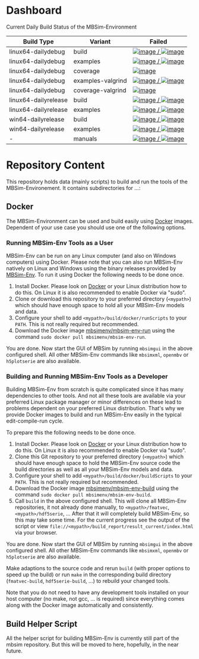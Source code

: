 # Dashboard

Current Daily Build Status of the MBSim-Environment

| Build Type | Variant | Failed |
|------------|---------|--------|
| linux64-dailydebug | build | [![image](https://www.mbsim-env.de/mbsim/buildsystemstate/linux64-dailydebug-build.nrFailed.svg) / ![image](https://www.mbsim-env.de/mbsim/buildsystemstate/linux64-dailydebug-build.nrAll.svg)](https://www.mbsim-env.de/mbsim/linux64-dailydebug/report/result_current/) |
| linux64-dailydebug | examples | [![image](https://www.mbsim-env.de/mbsim/buildsystemstate/linux64-dailydebug-examples.nrFailed.svg) / ![image](https://www.mbsim-env.de/mbsim/buildsystemstate/linux64-dailydebug-examples.nrAll.svg)](https://www.mbsim-env.de/mbsim/linux64-dailydebug/report/result_current/runexamples_report/result_current/) |
| linux64-dailydebug | coverage | [![image](https://www.mbsim-env.de/mbsim/buildsystemstate/linux64-dailydebug-coverage.svg)](https://www.mbsim-env.de/mbsim/linux64-dailydebug/report/result_current/runexamples_report/result_current/coverage/) |
| linux64-dailydebug | examples-valgrind | [![image](https://www.mbsim-env.de/mbsim/buildsystemstate/linux64-dailydebug-valgrind-examples.nrFailed.svg) / ![image](https://www.mbsim-env.de/mbsim/buildsystemstate/linux64-dailydebug-valgrind-examples.nrAll.svg)](https://www.mbsim-env.de/mbsim/linux64-dailydebug/report/runexamples_valgrind_report/result_current/) |
| linux64-dailydebug | coverage-valgrind | [![image](https://www.mbsim-env.de/mbsim/buildsystemstate/linux64-dailydebug-valgrind-coverage.svg)](https://www.mbsim-env.de/mbsim/linux64-dailydebug/report/runexamples_valgrind_report/result_current/coverage/) |
| linux64-dailyrelease | build | [![image](https://www.mbsim-env.de/mbsim/buildsystemstate/linux64-dailyrelease-build.nrFailed.svg) / ![image](https://www.mbsim-env.de/mbsim/buildsystemstate/linux64-dailyrelease-build.nrAll.svg)](https://www.mbsim-env.de/mbsim/linux64-dailyrelease/report/result_current/) |
| linux64-dailyrelease | examples | [![image](https://www.mbsim-env.de/mbsim/buildsystemstate/linux64-dailyrelease-examples.nrFailed.svg) / ![image](https://www.mbsim-env.de/mbsim/buildsystemstate/linux64-dailyrelease-examples.nrAll.svg)](https://www.mbsim-env.de/mbsim/linux64-dailyrelease/report/result_current/runexamples_report/result_current/) |
| win64-dailyrelease | build | [![image](https://www.mbsim-env.de/mbsim/buildsystemstate/win64-dailyrelease-build.nrFailed.svg) / ![image](https://www.mbsim-env.de/mbsim/buildsystemstate/win64-dailyrelease-build.nrAll.svg)](https://www.mbsim-env.de/mbsim/win64-dailyrelease/report/result_current/) |
| win64-dailyrelease | examples | [![image](https://www.mbsim-env.de/mbsim/buildsystemstate/win64-dailyrelease-examples.nrFailed.svg) / ![image](https://www.mbsim-env.de/mbsim/buildsystemstate/win64-dailyrelease-examples.nrAll.svg)](https://www.mbsim-env.de/mbsim/win64-dailyrelease/report/result_current/runexamples_report/result_current/) |
| - | manuals | [![image](https://www.mbsim-env.de/mbsim/buildsystemstate/build-manuals.nrFailed.svg) / ![image](https://www.mbsim-env.de/mbsim/buildsystemstate/build-manuals.nrAll.svg)](https://www.mbsim-env.de/mbsim/doc_manualsbuild.log) |



# Repository Content

This repository holds data (mainly scripts) to build and run the tools of the MBSim-Environement.
It contains subdirectories for ...:


## Docker

The MBSim-Environment can be used and build easily using [Docker](https://www.docker.com/) images.
Dependent of your use case you should use one of the following options.

### Running MBSim-Env Tools as a User

MBSim-Env can be run on any Linux computer (and also on Windows computers) using Docker.
Please note that you can also run MBSim-Env natively on Linux and Windows using the binary
releases provided by [MBSim-Env](https://www.mbsim-env.de).
To run it using Docker the following needs to be done once.

1. Install Docker. Please look on [Docker](https://www.docker.com/) or your Linux distribution how to do this.
On Linux it is also recommended to enable Docker via "sudo".
2. Clone or download this repository to your preferred directory (`<mypath>`) which should have enough 
space to hold all your MBSim-Env models and data.
3. Configure your shell to add `<mypath>/build/docker/runScripts` to your `PATH`.
This is not really required but recommended.
4. Download the Docker image [mbsimenv/mbsim-env-run](https://hub.docker.com/r/mbsimenv/mbsim-env-run/) using the command `sudo docker pull mbsimenv/mbsim-env-run`.

You are done. Now start the GUI of MBSim by running `mbsimgui` in the above configured shell.
All other MBSim-Env commands like `mbsimxml`, `openmbv` or `h5plotserie` are also available.

### Building and Running MBSim-Env Tools as a Developer

Building MBSim-Env from scratch is quite complicated since it has many dependencies to other tools. And not all these
tools are available via your preferred Linux package manager or minor differences on these lead to problems dependent
on your preferred Linux distribution.
That's why we provide Docker images to build and run MBSim-Env easily in the typical edit-compile-run cycle.

To prepare this the following needs to be done once.

1. Install Docker. Please look on [Docker](https://www.docker.com/) or your Linux distribution how to do this.
On Linux it is also recommended to enable Docker via "sudo".
2. Clone this Git repository to your preferred directory (`<mypath>`) which should have enough 
space to hold the MBSim-Env source code the build directories as well as all your MBSim-Env models and data.
3. Configure your shell to add `<mypath>/build/docker/buildScripts` to your `PATH`.
This is not really required but recommended.
4. Download the Docker image [mbsimenv/mbsim-env-build](https://hub.docker.com/r/mbsimenv/mbsim-env-build/) using the command `sudo docker pull mbsimenv/mbsim-env-build`.
5. Call `build` in the above configured shell. This will clone all MBSim-Env repositories, it not already done manually,
to `<mypath>/fmatvec`, `<mypath>/hdf5serie`, ... After that it will completely build MBSim-Env, so this may take some time.
For the current progress see the output of the script or view `file://<mypath>/build_report/result_current/index.html`
via your browser.

You are done. Now start the GUI of MBSim by running `mbsimgui` in the above configured shell.
All other MBSim-Env commands like `mbsimxml`, `openmbv` or `h5plotserie` are also available.

Make adaptions to the source code and rerun `build` (with proper options to speed up the build) or run `make` in the corresponding
build directory (`fmatvec-build`, `hdf5serie-build`, ...) to rebuild your changed tools.

Note that you do not need to have any development tools installed on your host computer (no make, not gcc, ... is required) since
everything comes along with the Docker image automatically and consistently.


## Build Helper Script

All the helper script for building MBSim-Env is currently still part of the mbsim repository. But this will be moved to here,
hopefully, in the near future.
